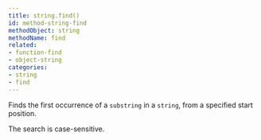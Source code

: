 ```yaml
---
title: string.find()
id: method-string-find
methodObject: string
methodName: find
related:
- function-find
- object-string
categories:
- string
- find
---
```


Finds the first occurrence of a `substring` in a `string`, from a specified start position.

The search is case-sensitive.
